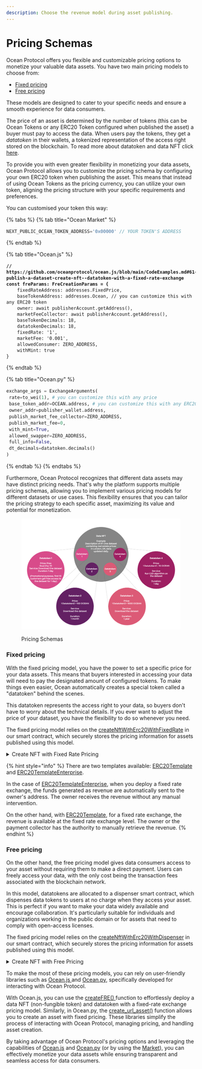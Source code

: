 ```yaml
---
description: Choose the revenue model during asset publishing.
---
```


# Pricing Schemas

Ocean Protocol offers you flexible and customizable pricing options to monetize your valuable data assets. You have two main pricing models to choose from:

* [Fixed pricing](pricing-schemas.md#fixed-pricing)
* [Free pricing](pricing-schemas.md#free-pricing)

These models are designed to cater to your specific needs and ensure a smooth experience for data consumers.

The price of an asset is determined by the number of tokens (this can be Ocean Tokens or any ERC20 Token configured when published the asset) a buyer must pay to access the data. When users pay the tokens, they get a _datatoken_ in their wallets, a tokenized representation of the access right stored on the blockchain. To read more about datatoken and data NFT click [here](datanft-and-datatoken.md).

To provide you with even greater flexibility in monetizing your data assets, Ocean Protocol allows you to customize the pricing schema by configuring your own ERC20 token when publishing the asset. This means that instead of using Ocean Tokens as the pricing currency, you can utilize your own token, aligning the pricing structure with your specific requirements and preferences.

You can customised your token this way:

{% tabs %}
{% tab title="Ocean Market" %}
```javascript
NEXT_PUBLIC_OCEAN_TOKEN_ADDRESS='0x00000' // YOUR TOKEN'S ADDRESS
```
{% endtab %}

{% tab title="Ocean.js" %}
<pre class="language-javascript"><code class="lang-javascript"><strong>// https://github.com/oceanprotocol/ocean.js/blob/main/CodeExamples.md#61-publish-a-dataset-create-nft--datatoken-with-a-fixed-rate-exchange
</strong><strong>const freParams: FreCreationParams = {
</strong>    fixedRateAddress: addresses.FixedPrice,
    baseTokenAddress: addresses.Ocean, // you can customize this with any ERC20 token
    owner: await publisherAccount.getAddress(),
    marketFeeCollector: await publisherAccount.getAddress(),
    baseTokenDecimals: 18,
    datatokenDecimals: 18,
    fixedRate: '1',
    marketFee: '0.001',
    allowedConsumer: ZERO_ADDRESS,
    withMint: true
}
</code></pre>
{% endtab %}

{% tab title="Ocean.py" %}
```python
exchange_args = ExchangeArguments(
 rate=to_wei(1), # you can customize this with any price
 base_token_addr=OCEAN.address, # you can customize this with any ERC20 token
 owner_addr=publisher_wallet.address,
 publish_market_fee_collector=ZERO_ADDRESS,
 publish_market_fee=0,
 with_mint=True,
 allowed_swapper=ZERO_ADDRESS,
 full_info=False,
 dt_decimals=datatoken.decimals()
)
```
{% endtab %}
{% endtabs %}

Furthermore, Ocean Protocol recognizes that different data assets may have distinct pricing needs. That's why the platform supports multiple pricing schemas, allowing you to implement various pricing models for different datasets or use cases. This flexibility ensures that you can tailor the pricing strategy to each specific asset, maximizing its value and potential for monetization.

<figure><img src="../../.gitbook/assets/contracts/pricing_schemas.png" alt=""><figcaption><p>Pricing Schemas</p></figcaption></figure>

### Fixed pricing

With the fixed pricing model, you have the power to set a specific price for your data assets. This means that buyers interested in accessing your data will need to pay the designated amount of configured tokens. To make things even easier, Ocean automatically creates a special token called a "datatoken" behind the scenes.

This datatoken represents the access right to your data, so buyers don't have to worry about the technical details. If you ever want to adjust the price of your dataset, you have the flexibility to do so whenever you need.

The fixed pricing model relies on the [createNftWithErc20WithFixedRate](https://github.com/oceanprotocol/contracts/blob/main/contracts/ERC721Factory.sol#LL674C14-L674C45) in our smart contract, which securely stores the pricing information for assets published using this model.

<details>

<summary>Create NFT with Fixed Rate Pricing</summary>

```javascript
/**
 * @dev createNftWithErc20WithFixedRate
 *      Creates a new NFT, then a ERC20, then a FixedRateExchange, all in one call
 *      Use this carefully, because if Fixed Rate creation fails, you are still going to pay a lot of gas
 * @param _NftCreateData input data for NFT Creation
 * @param _ErcCreateData input data for ERC20 Creation
 * @param _FixedData input data for FixedRate Creation
 */
function createNftWithErc20WithFixedRate(
NftCreateData calldata _NftCreateData,
ErcCreateData calldata _ErcCreateData,
FixedData calldata _FixedData
) external nonReentrant returns (address erc721Address, address erc20Address, bytes32 exchangeId){
//we are adding ourselfs as a ERC20 Deployer, because we need it in order to deploy the fixedrate
erc721Address = deployERC721Contract(
    _NftCreateData.name,
    _NftCreateData.symbol,
    _NftCreateData.templateIndex,
    address(this),
    address(0),
    _NftCreateData.tokenURI,
    _NftCreateData.transferable,
    _NftCreateData.owner);
erc20Address = IERC721Template(erc721Address).createERC20(
    _ErcCreateData.templateIndex,
    _ErcCreateData.strings,
    _ErcCreateData.addresses,
    _ErcCreateData.uints,
    _ErcCreateData.bytess
);
exchangeId = IERC20Template(erc20Address).createFixedRate(
    _FixedData.fixedPriceAddress,
    _FixedData.addresses,
    _FixedData.uints
    );
// remove our selfs from the erc20DeployerRole
IERC721Template(erc721Address).removeFromCreateERC20List(address(this));
}
```

</details>

{% hint style="info" %}
There are two templates available: [ERC20Template](datatoken-templates.md#regular-template) and [ERC20TemplateEnterprise](datatoken-templates.md#enterprise-template).

In the case of [ERC20TemplateEnterprise](datatoken-templates.md#enterprise-template), when you deploy a fixed rate exchange, the funds generated as revenue are automatically sent to the owner's address. The owner receives the revenue without any manual intervention.

On the other hand, with [ERC20Template](datatoken-templates.md#regular-template), for a fixed rate exchange, the revenue is available at the fixed rate exchange level. The owner or the payment collector has the authority to manually retrieve the revenue.
{% endhint %}

### Free pricing

On the other hand, the free pricing model gives data consumers access to your asset without requiring them to make a direct payment. Users can freely access your data, with the only cost being the transaction fees associated with the blockchain network.

In this model, datatokens are allocated to a dispenser smart contract, which dispenses data tokens to users at no charge when they access your asset. This is perfect if you want to make your data widely available and encourage collaboration. It's particularly suitable for individuals and organizations working in the public domain or for assets that need to comply with open-access licenses.

The fixed pricing model relies on the [createNftWithErc20WithDispenser](https://github.com/oceanprotocol/contracts/blob/main/contracts/ERC721Factory.sol#LL713C14-L713C45) in our smart contract, which securely stores the pricing information for assets published using this model.

<details>

<summary>Create NFT with Free Pricing</summary>

```javascript
/**
 * @dev createNftWithErc20WithDispenser
 *      Creates a new NFT, then a ERC20, then a Dispenser, all in one call
 *      Use this carefully
 * @param _NftCreateData input data for NFT Creation
 * @param _ErcCreateData input data for ERC20 Creation
 * @param _DispenserData input data for Dispenser Creation
 */
function createNftWithErc20WithDispenser(
    NftCreateData calldata _NftCreateData,
    ErcCreateData calldata _ErcCreateData,
    DispenserData calldata _DispenserData
) external nonReentrant returns (address erc721Address, address erc20Address){
    //we are adding ourselfs as a ERC20 Deployer, because we need it in order to deploy the fixedrate
    erc721Address = deployERC721Contract(
        _NftCreateData.name,
        _NftCreateData.symbol,
        _NftCreateData.templateIndex,
        address(this),
        address(0),
        _NftCreateData.tokenURI,
        _NftCreateData.transferable,
        _NftCreateData.owner);
    erc20Address = IERC721Template(erc721Address).createERC20(
        _ErcCreateData.templateIndex,
        _ErcCreateData.strings,
        _ErcCreateData.addresses,
        _ErcCreateData.uints,
        _ErcCreateData.bytess
    );
    IERC20Template(erc20Address).createDispenser(
        _DispenserData.dispenserAddress,
        _DispenserData.maxTokens,
        _DispenserData.maxBalance,
        _DispenserData.withMint,
        _DispenserData.allowedSwapper
        );
    // remove our selfs from the erc20DeployerRole
    IERC721Template(erc721Address).removeFromCreateERC20List(address(this));
}
```

</details>

To make the most of these pricing models, you can rely on user-friendly libraries such as [Ocean.js ](../ocean.js/)and [Ocean.py](../ocean.py/), specifically developed for interacting with Ocean Protocol.

With Ocean.js, you can use the [createFRE() ](../ocean.js/publish.md)function to effortlessly deploy a data NFT (non-fungible token) and datatoken with a fixed-rate exchange pricing model. Similarly, in Ocean.py, the [create\_url\_asset()](../ocean.py/publish-flow.md#create-an-asset--pricing-schema-simultaneously) function allows you to create an asset with fixed pricing. These libraries simplify the process of interacting with Ocean Protocol, managing pricing, and handling asset creation.

By taking advantage of Ocean Protocol's pricing options and leveraging the capabilities of [Ocean.js](../ocean.js/) and [Ocean.py](../ocean.py/) (or by using the [Market](../../user-guides/using-ocean-market.md)), you can effectively monetize your data assets while ensuring transparent and seamless access for data consumers.
